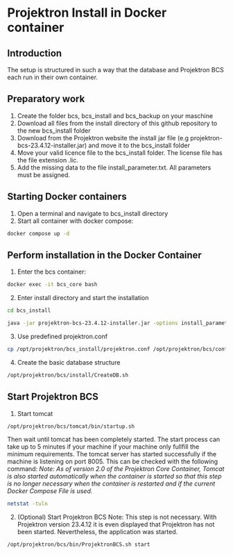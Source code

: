 # Projektron Install in Docker container

## Introduction
The setup is structured in such a way that the database and Projektron BCS each run in their own container.

## Preparatory work
1. Create the folder bcs,  bcs_install and bcs_backup on your maschine
2. Download all files from the install directory of this github repository to the new bcs_install folder
3. Download from the Projektron website the install jar file (e.g projektron-bcs-23.4.12-installer.jar) and move it to the bcs_install folder
4. Move your valid licence file to the bcs_install folder. The license file has the file extension .lic.
5. Add the missing data to the file install_parameter.txt. All parameters must be assigned.

## Starting Docker containers
1. Open a terminal and navigate to bcs_install directory
2. Start all container with docker compose:
```bash
docker compose up -d
```

## Perform installation in the Docker Container
1. Enter the bcs container:
```bash
docker exec -it bcs_core bash
```

2. Enter install directory and start the installation
```bash
cd bcs_install
```
```bash
java -jar projektron-bcs-23.4.12-installer.jar -options install_parameter.txt
```

3. Use predefined projektron.conf
```bash
cp /opt/projektron/bcs_install/projektron.conf /opt/projektron/bcs/conf_local
```

4. Create the basic database structure
```bash
/opt/projektron/bcs/install/CreateDB.sh
```

## Start Projektron BCS
1. Start tomcat
```bash
/opt/projektron/bcs/tomcat/bin/startup.sh
```
Then wait until tomcat has been completely started. The start process can take up to 5 minutes if your machine if your machine only fullfill the minimum requirements. The tomcat server has started successfully if the machine is listening on port 8005. This can be checked with the following command:
*Note: As of version 2.0 of the Projektron Core Container, Tomcat is also started automatically when the container is started so that this step is no longer necessary when the container is restarted and if the current Docker Compose File is used.*

```bash
netstat -tuln
```

2. (Optional) Start Projektron BCS
Note: This step is not necessary. With Projektron version 23.4.12 it is even displayed that Projektron has not been started. Nevertheless, the application was started. 
```bash
/opt/projektron/bcs/bin/ProjektronBCS.sh start
```


